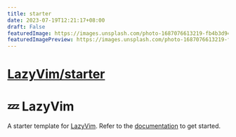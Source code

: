 ```yaml
---
title: starter
date: 2023-07-19T12:21:17+08:00
draft: False
featuredImage: https://images.unsplash.com/photo-1687076613219-fb4b3d94e75a?ixid=M3w0NjAwMjJ8MHwxfHJhbmRvbXx8fHx8fHx8fDE2ODk3NDAzOTd8&ixlib=rb-4.0.3
featuredImagePreview: https://images.unsplash.com/photo-1687076613219-fb4b3d94e75a?ixid=M3w0NjAwMjJ8MHwxfHJhbmRvbXx8fHx8fHx8fDE2ODk3NDAzOTd8&ixlib=rb-4.0.3
---
```


# [LazyVim/starter](https://github.com/LazyVim/starter)

# 💤 LazyVim

A starter template for [LazyVim](https://github.com/LazyVim/LazyVim).
Refer to the [documentation](https://lazyvim.github.io/installation) to get started.
